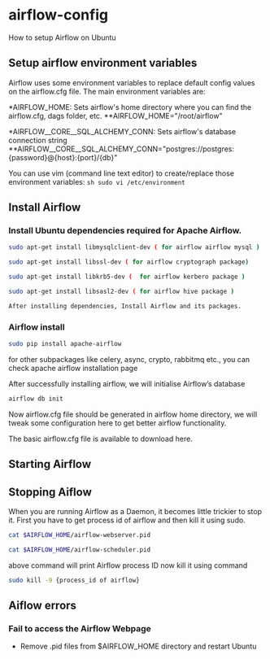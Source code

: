 # airflow-config
How to setup Airflow on Ubuntu

## Setup airflow environment variables
Airflow uses some environment variables to replace default config values on the airflow.cfg file.
The main environment variables are:

*AIRFLOW_HOME: Sets airflow's home directory where you can find the airflow.cfg, dags folder, etc.
**AIRFLOW_HOME="/root/airflow"

*AIRFLOW__CORE__SQL_ALCHEMY_CONN: Sets airflow's database connection string
**AIRFLOW__CORE__SQL_ALCHEMY_CONN="postgres://postgres:{password}@{host}:{port}/{db}"

You can use vim (command line text editor) to create/replace those environment variables:
    ```sh
    sudo vi /etc/environment
    ```

## Install Airflow
### Install Ubuntu dependencies required for Apache Airflow.
```sh
sudo apt-get install libmysqlclient-dev ( for airflow airflow mysql )
```
```sh
sudo apt-get install libssl-dev ( for airflow cryptograph package)
```
```sh
sudo apt-get install libkrb5-dev (  for airflow kerbero package )
```
```sh
sudo apt-get install libsasl2-dev ( for airflow hive package )
```
```sh
After installing dependencies, Install Airflow and its packages.
```

### Airflow install
```sh
sudo pip install apache-airflow
```
for other subpackages like celery, async, crypto, rabbitmq etc., you can check apache airflow installation page

After successfully installing airflow, we will initialise Airflow’s database
```sh
airflow db init
```

Now airflow.cfg file should be generated in airflow home directory, we will tweak some configuration here to get better airflow functionality.

The basic airflow.cfg file is available to download here.

## Starting Airflow


## Stopping Aiflow
When you are running Airflow as a Daemon, it becomes little trickier to stop it. First you have to get process id of airflow and then kill it using sudo.

```sh
cat $AIRFLOW_HOME/airflow-webserver.pid
```
```sh
cat $AIRFLOW_HOME/airflow-scheduler.pid
```
above command will print Airflow process ID now kill it using command

```sh
sudo kill -9 {process_id of airflow}
```

## Aiflow errors
### Fail to access the Airflow Webpage
* Remove .pid files from $AIRFLOW_HOME directory and restart Ubuntu
